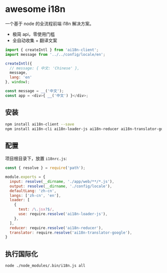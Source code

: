 # awesome i18n

一个基于 node 的全流程前端 i18n 解决方案。

- 极简 api，零使用门槛
- 全自动收集 + 翻译文案

```javascript
import { createIntl } from 'ai18n-client';
import message from '../../config/locale/en';

createIntl({
  // message: { 中文: 'Chinese' },
  message,
  lang: 'en'
}, window);

const message = __('中文');
const app = <div>{ __('中文') }</div>;
```

## 安装

```bash
npm install ai18n-client --save
npm install ai18n-cli ai18n-loader-js ai18n-reducer ai18n-translator-google --save-dev
```

## 配置

项目根目录下，放置 `i18nrc.js`:

```javascript
const { resolve } = require('path');

module.exports = {
  input: resolve(__dirname, './app/web/**/*.js'),
  output: resolve(__dirname, './config/locale'),
  defaultLang: 'zh-cn',
  langs: ['zh-cn', 'en'],
  loader: [
    {
      test: /\.jsx?$/,
      use: require.resolve('ai18n-loader-js'),
    },
  ],
  reducer: require.resolve('ai18n-reducer'),
  translator: require.resolve('ai18n-translator-google'),
}
```

## 执行国际化

```bash
node ./node_modules/.bin/i18n.js all
```